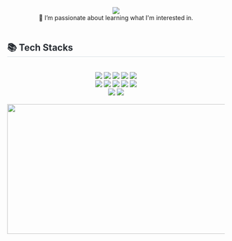 <div align= "center">
<img src="https://capsule-render.vercel.app/api?type=venom&color=0:fbc1c9,100:b5d9bc&height=300&section=header&text=Hello,%20I'm%20Huijung&fontColor=947060&fontSize=30&animation=fadeIn&textColor=black" /><br>
<!-- 🔭 I’m currently Interning in the US. --> 
 🌱 I’m passionate about learning what I'm interested in. <br><br>
    <div style="text-align: left;">
    <h2 style="border-bottom: 1px solid #d8dee4; color: #282d33;"> 📚 Tech Stacks </h2> <br> 
    <div  align= "center"> <img src="https://img.shields.io/badge/Expo-000020?style=social&logo=Expo&logoColor=white">
          <img src="https://img.shields.io/badge/Figma-F24E1E?style=social&logo=Figma&logoColor=white">
          <img src="https://img.shields.io/badge/HTML5-E34F26?style=social&logo=HTML5&logoColor=white">
          <img src="https://img.shields.io/badge/Javascript-F7DF1E?style=social&logo=Javascript&logoColor=white">
          <img src="https://img.shields.io/badge/Linux-FCC624?style=social&logo=Linux&logoColor=white">
          <br/><img src="https://img.shields.io/badge/MariaDB-003545?style=social&logo=MariaDB&logoColor=white">
          <img src="https://img.shields.io/badge/Node.js-339933?style=social&logo=Node.js&logoColor=white">
          <img src="https://img.shields.io/badge/ReactNative-61DAFB?style=social&logo=React&logoColor=white">
          <img src="https://img.shields.io/badge/Python-3776AB?style=social&logo=Python&logoColor=white">
          <img src="https://img.shields.io/badge/Swift-F05138?style=social&logo=Swift&logoColor=white">
          <br/><img src="https://img.shields.io/badge/Java-007396?style=social&logo=Java&logoColor=white">
          <img src="https://img.shields.io/badge/IOS-000000?style=social&logo=IOS&logoColor=white">
          </div>
    </div>
    <div style="text-align: left;">

<br>

<a href="https://github.com/devxb/gitanimals">
<img
  src="https://render.gitanimals.org/farms/huiinny"
  width="600"
  height="300"
/>
</a>

</div>
